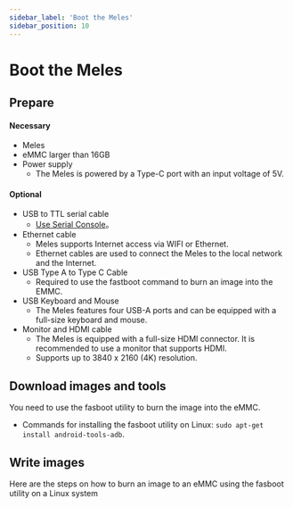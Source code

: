 ```yaml
---
sidebar_label: 'Boot the Meles'
sidebar_position: 10
---
```


# Boot the Meles

## Prepare

#### Necessary

- Meles
- eMMC larger than 16GB
- Power supply
  - The Meles is powered by a Type-C port with an input voltage of 5V.
 
#### Optional
- USB to TTL serial cable
  - [Use Serial Console](./setup.md)。
- Ethernet cable
  - Meles supports Internet access via WIFI or Ethernet.
  - Ethernet cables are used to connect the Meles to the local network and the Internet.
- USB Type A to Type C Cable
  - Required to use the fastboot command to burn an image into the EMMC.
- USB Keyboard and Mouse
  - The Meles features four USB-A ports and can be equipped with a full-size keyboard and mouse.
- Monitor and HDMI cable
  - The Meles is equipped with a full-size HDMI connector. It is recommended to use a monitor that supports HDMI.
  - Supports up to 3840 x 2160 (4K) resolution.

## Download images and tools

You need to use the fasboot utility to burn the image into the eMMC.

- Commands for installing the fasboot utility on Linux: `sudo apt-get install android-tools-adb`.

## Write images

Here are the steps on how to burn an image to an eMMC using the fasboot utility on a Linux system